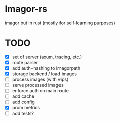 
# Imagor-rs

imagor but in rust (mostly for self-learning purposes)

# TODO

- [x] set of server (axum, tracing, etc.)
- [x] route parser
- [x] add auth+hashing to imagorpath
- [x] storage backend / load images
- [ ] process images (with vips)
- [ ] serve processed images
- [ ] enforce auth on main route
- [ ] add cache
- [ ] add config
- [x] prom metrics
- [ ] add tests?
